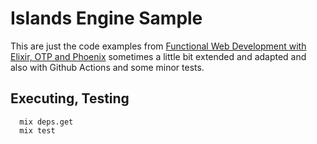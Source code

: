 # Islands Engine Sample

This are just the code examples from 
[Functional Web Development with Elixir, OTP and Phoenix]() 
sometimes a little bit extended and adapted and also with 
Github Actions and some minor tests.

## Executing, Testing

```
  mix deps.get
  mix test
```
